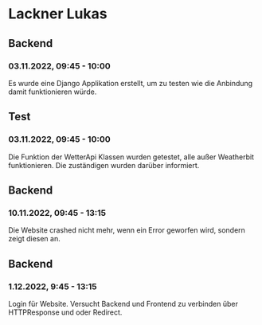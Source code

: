 # Lackner Lukas

## Backend
### 03.11.2022, 09:45 - 10:00
Es wurde eine Django Applikation erstellt, um zu testen wie die Anbindung damit funktionieren würde.

## Test
### 03.11.2022, 09:45 - 10:00
Die Funktion der WetterApi Klassen wurden getestet, alle außer Weatherbit funktionieren. Die zuständigen wurden darüber informiert.

## Backend
### 10.11.2022, 09:45 - 13:15
Die Website crashed nicht mehr, wenn ein Error geworfen wird, sondern zeigt diesen an.

## Backend
### 1.12.2022, 9:45 - 13:15
Login für Website. Versucht Backend und Frontend zu verbinden über HTTPResponse und oder Redirect.
